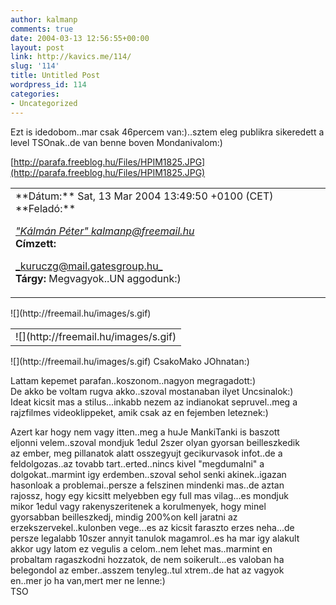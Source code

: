 ```yaml
---
author: kalmanp
comments: true
date: 2004-03-13 12:56:55+00:00
layout: post
link: http://kavics.me/114/
slug: '114'
title: Untitled Post
wordpress_id: 114
categories:
- Uncategorized
---
```


Ezt is idedobom..mar csak 46percem van:)..sztem eleg publikra sikeredett a level TSOnak..de van benne boven Mondanivalom:)




[http://parafa.freeblog.hu/Files/HPIM1825.JPG](http://parafa.freeblog.hu/Files/HPIM1825.JPG)





<table cellpadding="0" width="100%" cellspacing="0" >
<tbody >
<tr >

<td >**Dátum:** Sat, 13 Mar 2004 13:49:50 +0100 (CET)  
**Feladó:**

 [_"Kálmán Péter" <kalmanp@freemail.hu>_](http://freemail.hu/fm/send_form?sid=Lte3NtlWsIsIjUrbm5rYGhlezM-NDk9JDI_j4IRHWiRVtsQlTzElJC1&to=K%E1lm%E1n%20P%E9ter%20%3Ckalmanp@freemail.hu%3E)  
**Címzett:**

 [_kuruczg@mail.gatesgroup.hu_](http://freemail.hu/fm/send_form?sid=Lte3NtlWsIsIjUrbm5rYGhlezM-NDk9JDI_j4IRHWiRVtsQlTzElJC1&to=kuruczg@mail.gatesgroup.hu)  
**Tárgy:** Megvagyok..UN aggodunk:)  

</td></tr></tbody></table>![](http://freemail.hu/images/s.gif)  

<table cellpadding="0" width="100%" border="0" cellspacing="0" >
<tbody >
<tr >

<td width="100%" background="../images/vcsik.gif" height="1" >![](http://freemail.hu/images/s.gif)
</td></tr></tbody></table>![](http://freemail.hu/images/s.gif)  
CsakoMako JOhnatan:)  
  
Lattam kepemet parafan..koszonom..nagyon megragadott:)  
De akko be voltam rugva akko..szoval mostanaban ilyet Uncsinalok:)  
Ideat kicsit mas a stilus...inkabb nezem az indianokat sepruvel..meg a   
rajzfilmes videoklippeket, amik csak az en fejemben leteznek:)  
  
Azert kar hogy nem vagy itten..meg a huJe MankiTanki is baszott   
eljonni velem..szoval mondjuk 1edul 2szer olyan gyorsan beilleszkedik   
az ember, meg pillanatok alatt osszegyujt gecikurvasok infot..de a   
feldolgozas..az tovabb tart..erted..nincs kivel "megdumalni" a   
dolgokat..marmint igy erdemben..szoval sehol senki akinek..igazan   
hasonloak a problemai..persze a felszinen mindenki mas..de aztan   
rajossz, hogy egy kicsitt melyebben egy full mas vilag...es mondjuk   
mikor 1edul vagy rakenyszeritenek a korulmenyek, hogy minel   
gyorsabban beilleszkedj, mindig 200%on kell jaratni az   
erzekszervekel..kulonben vege...es az kicsit faraszto erzes neha...de   
persze legalabb 10szer annyit tanulok magamrol..es ha mar igy alakult   
akkor ugy latom ez vegulis a celom..nem lehet mas..marmint en   
probaltam ragaszkodni hozzatok, de nem soikerult...es valoban ha   
belegondol az ember..asszem tenyleg..tul xtrem..de hat az vagyok   
en..mer jo ha van,mert mer ne lenne:)  
TSO  
  

